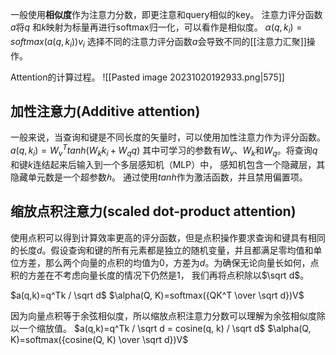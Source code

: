 一般使用**相似度**作为注意力分数，即更注意和query相似的key。
注意力评分函数$a$将$q$ 和$k$映射为标量再进行softmax归一化，可以看作是相似度。
$\alpha(q,k_i)=softmax(a(q,k_i))v_i$
选择不同的注意力评分函数$a$会导致不同的[[注意力汇聚]]操作。

Attention的计算过程。
![[Pasted image 20231020192933.png|575]]

## 加性注意力(Additive attention)

一般来说，当查询和键是不同长度的矢量时，可以使用加性注意力作为评分函数。 
$a(q, k_i) = {W_v}^Ttanh(W_kk_i+W_qq)$
其中可学习的参数有$W_v$、$W_k$和$W_q$。将查询$q$和键$k$连结起来后输入到一个多层感知机（MLP）中， 感知机包含一个隐藏层，其隐藏单元数是一个超参数$ℎ$。 通过使用$tanh$作为激活函数，并且禁用偏置项。

## 缩放点积注意力(scaled dot-product attention)

使用点积可以得到计算效率更高的评分函数，但是点积操作要求查询和键具有相同的长度$d$。假设查询和键的所有元素都是独立的随机变量，并且都满足零均值和单位方差，那么两个向量的点积的均值为0，方差为$d$。为确保无论向量长如何，点积的方差在不考虑向量长度的情况下仍然是1， 我们再将点积除以$\sqrt d$。

$a(q,k)=q^Tk / \sqrt d$
$\alpha(Q, K)=softmax({QK^T \over \sqrt d})V$

因为向量点积等于余弦相似度，所以缩放点积注意力分数可以理解为余弦相似度除以一个缩放值。
$a(q,k)=q^Tk / \sqrt d = cosine(q, k) / \sqrt d$
$\alpha(Q, K)=softmax({cosine(Q, K) \over \sqrt d})V$




